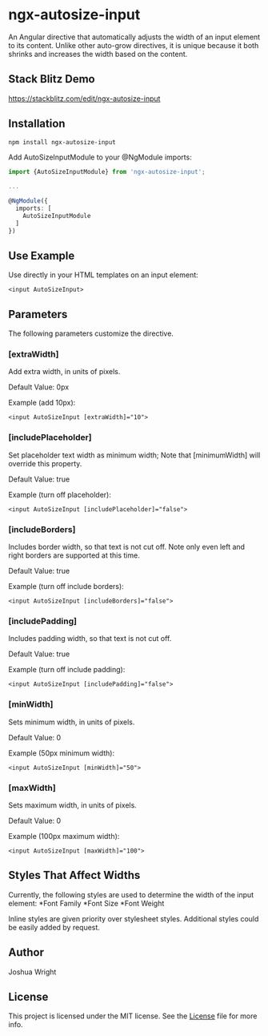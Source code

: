 # ngx-autosize-input
An Angular directive that automatically adjusts the width of an input element to its content. Unlike other auto-grow directives, it is unique because it both shrinks and increases the width based on the content.

## Stack Blitz Demo
https://stackblitz.com/edit/ngx-autosize-input

## Installation

```bash
npm install ngx-autosize-input
```

Add AutoSizeInputModule to your @NgModule imports:

```typescript
import {AutoSizeInputModule} from 'ngx-autosize-input';

...

@NgModule({
  imports: [
    AutoSizeInputModule
  ]
})
```

## Use Example
Use directly in your HTML templates on an input element:
 ```
<input AutoSizeInput>
```

## Parameters
The following parameters customize the directive.

### \[extraWidth]

Add extra width, in units of pixels.

Default Value: 0px

Example (add 10px): 
 ```
<input AutoSizeInput [extraWidth]="10">
```

### \[includePlaceholder]

Set placeholder text width as minimum width;
Note that [minimumWidth] will override this property.

Default Value: true

Example (turn off placeholder): 
 ```
<input AutoSizeInput [includePlaceholder]="false">
```

### \[includeBorders]

Includes border width, so that text is not cut off.
Note only even left and right borders are supported at this time.

Default Value: true

Example (turn off include borders): 
 ```
<input AutoSizeInput [includeBorders]="false">
```

### \[includePadding]

Includes padding width, so that text is not cut off.

Default Value: true

Example (turn off include padding): 
 ```
<input AutoSizeInput [includePadding]="false">
```

### \[minWidth]

Sets minimum width, in units of pixels.

Default Value: 0

Example (50px minimum width): 
 ```
<input AutoSizeInput [minWidth]="50">
```

### \[maxWidth]

Sets maximum width, in units of pixels.

Default Value: 0

Example (100px maximum width): 
 ```
<input AutoSizeInput [maxWidth]="100">
```

## Styles That Affect Widths
Currently, the following styles are used to determine the width of the input element:
*Font Family
*Font Size
*Font Weight

Inline styles are given priority over stylesheet styles. Additional styles could be easily added by request.

## Author
Joshua Wright

## License
This project is licensed under the MIT license. See the [License](LICENSE) file for more info.

